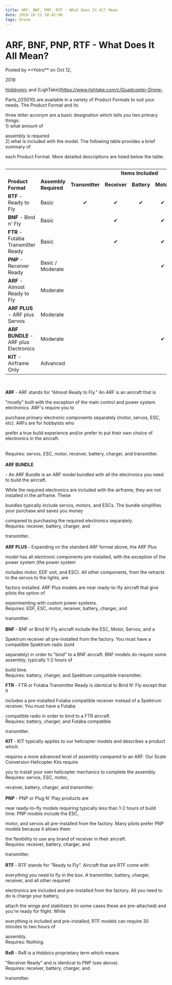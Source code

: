 ```yaml
---
title: ARF, BNF, PNP, RTF - What Does It All Mean
date: 2018-10-12 18:41:00
tags: Drone
---
```

# ARF, BNF, PNP, RTF - What Does It All Mean?

<p>Posted by **Yotro** on Oct 12, 

2018
  </p>
 
[Hobbyinrc](https://www.hobbyinrc.com) and [LighTake](https://www.lightake.com/c/Quadcopter-Drone-

Parts_025010) are available in a variety of Product Formats to suit your needs. The Product Format and its 

three letter acronym are a basic designation&nbsp;which tells you two primary things: </br>1) what amount of 

assembly is required </br>2) what is included with the model. The following table provides a brief summary of 

each Product Format. More detailed descriptions are listed below the table.
<div style="overflow-x: auto;">
<table class="slim-rows" style="width: 100%;">
<tbody>
<tr>
<td></td>
<td></td>
<td colspan="6" style="text-align: center;"><strong>Items Included</strong></td>
</tr>
<tr>
<td><strong>Product Format</strong></td>
<td><strong>Assembly Required</strong></td>
<td><strong>Transmitter</strong></td>
<td><strong>Receiver</strong></td>
<td><strong>Battery</strong></td>
<td><strong>Motor</strong></td>
<td><strong>ESC</strong></td>
<td><strong>Servos</strong></td>
</tr>
<tr>
<td>
<strong>RTF&nbsp;</strong>- Ready to Fly</td>
<td>Basic</td>
<td style="text-align: center;">✔</td>
<td style="text-align: center;">✔</td>
<td style="text-align: center;">✔</td>
<td style="text-align: center;">✔</td>
<td style="text-align: center;">✔</td>
<td style="text-align: center;">✔</td>
</tr>
<tr>
<td>
<strong>BNF</strong> - Bind n' Fly</td>
<td>Basic</td>
<td></td>
<td style="text-align: center;">✔</td>
<td></td>
<td style="text-align: center;">✔</td>
<td style="text-align: center;">✔</td>
<td style="text-align: center;">✔</td>
</tr>
<tr>
<td>
<strong>FTR</strong> - Futaba Transmitter Ready</td>
<td>Basic</td>
<td></td>
<td style="text-align: center;">✔</td>
<td></td>
<td style="text-align: center;">✔</td>
<td style="text-align: center;">✔</td>
<td style="text-align: center;">✔</td>
</tr>
<tr>
<td>
<strong>PNP</strong> - Receiver Ready</td>
<td>Basic / Moderate</td>
<td></td>
<td></td>
<td></td>
<td style="text-align: center;">✔</td>
<td style="text-align: center;">✔</td>
<td style="text-align: center;">✔</td>
</tr>
<tr>
<td>
<strong>ARF </strong>- Almost Ready to Fly</td>
<td>Moderate</td>
<td></td>
<td></td>
<td></td>
<td></td>
<td></td>
<td style="text-align: center;"></td>
</tr>
<tr>
<td>
<strong>ARF PLUS</strong> - ARF plus Servos</td>
<td>Moderate</td>
<td></td>
<td></td>
<td></td>
<td></td>
<td></td>
<td style="text-align: center;">✔</td>
</tr>
<tr>
<td>
<strong>ARF BUNDLE</strong> - ARF plus Electronics</td>
<td>Moderate</td>
<td></td>
<td></td>
<td></td>
<td style="text-align: center;">✔</td>
<td style="text-align: center;">✔</td>
<td style="text-align: center;">✔</td>
</tr>
<tr>
<td>
<strong>KIT</strong> - Airframe Only</td>
<td>Advanced</td>
<td></td>
<td></td>
<td></td>
<td></td>
<td></td>
<td></td>
</tr>
</tbody>
</table>
</div>
<p><span><strong><br>ARF </strong>- ARF stands for "Almost Ready to Fly." An ARF is an aircraft that is 

"mostly" built with the exception of the main control and power system electronics. ARF's require you to 

purchase primary electronic components separately (motor, servos, ESC, etc). ARFs are for hobbyists who 

prefer a true build experience and/or prefer to put their own choice of electronics in the aircraft. 

<br>Requires: servos, ESC, motor, receiver, battery, charger, and transmitter.<strong><br><br>ARF BUNDLE 

</strong>- An ARF Bundle is an ARF model bundled with all the electronics you need to build the aircraft. 

While the required electronics are included with the airframe, they are not installed in the airframe. These 

bundles typically include servos, motors, and ESCs. The bundle simplifies your purchase and saves you money 

compared to purchasing the required electronics separately. <br>Requires: receiver, battery, charger, and 

transmitter.<strong><br><br>ARF PLUS </strong>- Expanding on the standard ARF format above, the ARF Plus 

model has all electronic components pre-installed, with the exception of the power system (the power system 

includes motor, EDF unit, and ESC). All other components, from the retracts to the servos to the lights, are 

factory installed. ARF Plus models are near ready-to-fly aircraft that give pilots the option of 

experimenting with custom power systems.<br> Requires: EDF, ESC, motor, receiver, battery, charger, and 

transmitter.<strong><br><br>BNF </strong>- BNF or Bind N' Fly aircraft include the ESC, Motor, Servos, and a 

Spektrum receiver all pre-installed from the factory. You must have a compatible Spektrum radio (sold 

separately) in order to "bind" to a BNF aircraft. BNF models do require some assembly, typically 1-2 hours of 

build time.<br>Requires: battery, charger, and Spektrum compatible transmitter.<strong></strong></span></p>
<p><span><strong>FTR</strong> - FTR or Futaba Transmitter Ready is identical to Bind N' Fly except that it 

includes a pre-installed Futaba compatible receiver instead of a Spektrum receiver. You must have a Futaba 

compatible radio in order to bind to a FTR aircraft.<br>Requires: battery, charger, and Futaba compatible 

transmitter.</span></p>
<p><span><strong>KIT </strong>- KIT typically applies to our helicopter models and describes a product which 

requires a more advanced level of assembly compared to an ARF. Our Scale Conversion Helicopter Kits require 

you to install your own helicopter mechanics to complete the assembly.<br>Requires: servos, ESC, motor, 

receiver, battery, charger, and transmitter.<strong><br><br>PNP </strong>- PNP or Plug N' Play products are 

near ready-to-fly models requiring typically less than 1-2 hours of build time. PNP models include the ESC, 

motor, and servos all pre-installed from the factory. Many pilots prefer PNP models because it allows them 

the flexibility to use any brand of receiver in their aircraft.<br>Requires: receiver, battery, charger, and 

transmitter.<strong><br><br>RTF </strong>- RTF stands for "Ready to Fly". Aircraft that are RTF come with 

everything you need to fly in the box. A transmitter, battery, charger, receiver, and all other required 

electronics are included and pre-installed from the factory. All you need to do is charge your battery, 

attach the wings and stabilizers (in some cases these are pre-attached) and you're ready for flight. While 

everything is included and pre-installed, RTF models can require 30 minutes to two hours of 

assembly.<br>Requires: Nothing.<strong><br><br>RxR </strong>- RxR is a Hobbico proprietary term which means 

"Receiver Ready" and is identical to PNP (see above).<br>Requires: receiver, battery, charger, and 

transmitter.</span></p>
    </div>
     	<br>








    
  </article>
